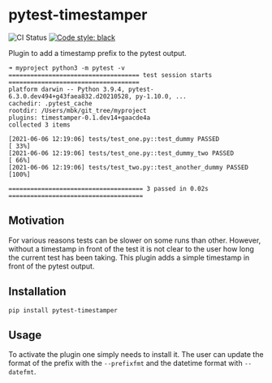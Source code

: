# pytest-timestamper

![CI Status](https://github.com/mbkroese/pytest-timestamper/actions/workflows/main.yml/badge.svg)
[![Code style: black](https://img.shields.io/badge/code%20style-black-000000.svg)](https://github.com/psf/black)


Plugin to add a timestamp prefix to the pytest output.

```
➜ myproject python3 -m pytest -v
==================================== test session starts ====================================
platform darwin -- Python 3.9.4, pytest-6.3.0.dev494+g43faea832.d20210528, py-1.10.0, ...
cachedir: .pytest_cache
rootdir: /Users/mbk/git_tree/myproject
plugins: timestamper-0.1.dev14+gaacde4a
collected 3 items

[2021-06-06 12:19:06] tests/test_one.py::test_dummy PASSED                            [ 33%]
[2021-06-06 12:19:06] tests/test_one.py::test_dummy_two PASSED                        [ 66%]
[2021-06-06 12:19:06] tests/test_two.py::test_another_dummy PASSED                    [100%]

===================================== 3 passed in 0.02s =====================================
```

## Motivation

For various reasons tests can be slower on some runs than other.
However, without a timestamp in front of the test it is not clear to the user how long the current test has been taking.
This plugin adds a simple timestamp in front of the pytest output.

## Installation

```
pip install pytest-timestamper
```

## Usage

To activate the plugin one simply needs to install it.
The user can update the format of the prefix with the `--prefixfmt` and the datetime format with `--datefmt`.
